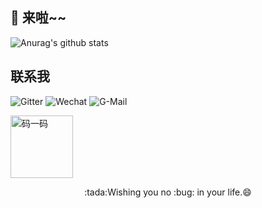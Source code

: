 ## 👋 来啦~~

![Anurag's github stats](https://github-readme-stats.vercel.app/api/?username=zhangyd-c&show_icons=true&title_color=fff&icon_color=79ff97&text_color=9f9f9f&bg_color=151515)

## 联系我

![Gitter](https://img.shields.io/gitter/room/yadong.zhang/justauth?style=flat-square&color=ff69b4)
![Wechat](https://img.shields.io/badge/%E5%BE%AE%E4%BF%A1-justauth-brightgreen?style=flat-square&logo=wechat)
![G-Mail](https://img.shields.io/badge/%E9%82%AE%E7%AE%B1-yadong.zhang0415(a)gmail.com-orange?style=flat-square&logo=Minutemailer)

<img alt="码一码" src="https://justauth.wiki/wechat_mp_search.png" style="width: 100px;" title="微信公众号">

<p align="center">   
    :tada:Wishing you no :bug: in your life.😄
</p>

<!--

<p align="center">
    <img src="https://github.com/zhangyd-c/zhangyd-c/blob/master/cover.png?raw=true" style="width: 100px;" title="碧油鸡">    
</p>

**zhangyd-c/zhangyd-c** is a ✨ _special_ ✨ repository because its `README.md` (this file) appears on your GitHub profile.

Here are some ideas to get you started:

- 🔭 I’m currently working on ...
- 🌱 I’m currently learning ...
- 👯 I’m looking to collaborate on ...
- 🤔 I’m looking for help with ...
- 💬 Ask me about ...
- 📫 How to reach me: ...
- 😄 Pronouns: ...
- ⚡ Fun fact: ...
-->
